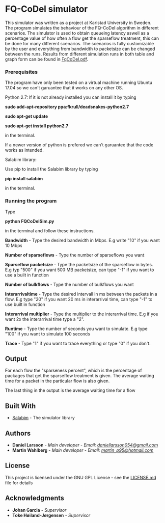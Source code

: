# FQ-CoDel simulator

This simulator was written as a project at Karlstad University in Sweden. The program simulates the behaviour of the FQ-CoDel algorithm in different scenarios. 
The simulator is used to obtain queueing latency aswell as a percentage value of how often a flow get the sparseflow treatment, this can be done for many different scenarios. 
The scenarios is fully customizable by the user and everything from bandwidth to packetsize can be changed between the runs. Results from different simulation runs in 
both table and graph form can be found in [FqCoDel.pdf](FqCoDel.pdf).


### Prerequisites

The program have only been tested on a virtual machine running Ubuntu 17.04 so we can't garuantee that it works on any other OS. 

Python 2.7:
If it is not already installed you can install it by typing

**sudo add-apt-repository ppa:fkrull/deadsnakes-python2.7**

**sudo apt-get update** 

**sudo apt-get install python2.7**

in the terminal. 

If a newer version of python is prefered we can't garuantee that the code works as intended. 

Salabim library:

Use pip to install the Salabim library by typing

**pip install salabim**

in the terminal. 

### Running the program

Type

**python FQCoDelSim.py** 

in the terminal and follow these instructions.
 
**Bandwidth** - Type the desired bandwidth in Mbps. E.g write "10" if you want 10 Mbps

**Number of sparseflows** - Type the number of sparseflows you want

**Sparseflow packetsize** - Type the packetsize of the sparseflow in bytes. E.g typ "500" if you want 500 MB packetsize, can type "-1" if you want to use a 
built in function

**Number of bulkflows** - Type the number of bulkflows you want

**Interarrivaltime** - Type the desired intervall in ms between the packets in a flow. E.g type "20" if you want 20 ms in interarrival time, can type "-1" to 
use built in function

**Interarrival multiplier** - Type the multiplier to the interarrival time. E.g if you want 2x the interarrival time type a "2".

**Runtime** - Type the number of seconds you want to simulate. E.g type "100" if you want to simulate 100 seconds

**Trace** - Type "1" if you want to trace everything or type "0" if you don't. 

## Output

For each flow the "sparseness percent", which is the percentage of packages that get the sparseflow treatment is given. 
The average waiting time for a packet in the particular flow is also given. 

The last thing in the output is the average waiting time for a flow


## Built With

* [Salabim](http://www.salabim.org/manual/index.html#) - The simulator library




## Authors

* **Daniel Larsson** - *Main developer* - *Email: daniellarsson054@gmail.com*
* **Martin Wahlberg** - *Main developer* - *Email: martin_p95@hotmail.com*



## License

This project is licensed under the GNU GPL License - see the [LICENSE.md](LICENSE.md) file for details

## Acknowledgments

* **Johan Garcia** - *Supervisor*
* **Toke Høiland-Jørgensen** - *Supervisor*

